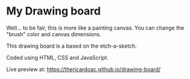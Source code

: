# My Drawing board

Well... to be fair, this is more like a painting canvas. You can change the "brush" color and canvas dimensions.

This drawing board is a based on the etch-a-sketch.

Coded using HTML, CSS and JavaScript.

Live preview at: https://thericardoac.github.io/drawing-board/
